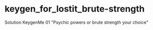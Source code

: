 # keygen_for_lostit_brute-strength
Solution KeygenMe 01 "Psychic powers or brute strength your choice"
